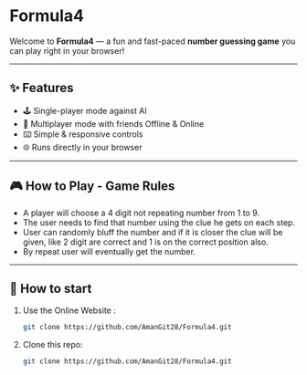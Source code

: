 # Formula4 

Welcome to **Formula4** — a fun and fast-paced **number guessing game** you can play right in your browser!  

---

## ✨ Features
- 🕹️ Single-player mode against AI  
- 👥 Multiplayer mode with friends Offline & Online
- ⌨️ Simple & responsive controls  
- 🌐 Runs directly in your browser  

---

## 🎮 How to Play - Game Rules
- A player will choose a 4 digit not repeating number from 1 to 9.
- The user needs to find that number using the clue he gets on each step.
- User can randomly bluff the number and if it is closer the clue will be given, like 2 digit are correct and 1 is on the correct position also.
- By repeat user will eventually get the number. 

---

## 🚀 How to start
1. Use the Online Website :
   ```bash
   git clone https://github.com/AmanGit28/Formula4.git

2. Clone this repo:
   ```bash
   git clone https://github.com/AmanGit28/Formula4.git

